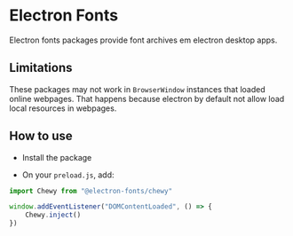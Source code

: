 # Electron Fonts

Electron fonts packages provide font archives em electron desktop apps.

## Limitations

These packages may not work in `BrowserWindow` instances that loaded online webpages. That happens because electron by default not allow load local resources in webpages.

## How to use

* Install the package

* On your `preload.js`, add:

```ts
import Chewy from "@electron-fonts/chewy"

window.addEventListener("DOMContentLoaded", () => {
    Chewy.inject()
})
```